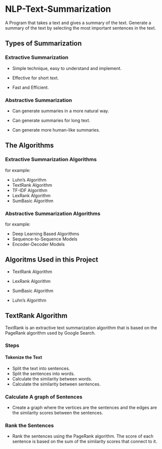 # NLP-Text-Summarization

A Program that takes a text and gives a summary of the text. Generate a summary of the text by selecting the most important sentences in the text.

## Types of Summarization

### Extractive Summarization

- Simple technique, easy to understand and implement.

- Effective for short text.

- Fast and Efficient.

### Abstractive Summarization

- Can generate summaries in a more natural way.
  
- Can generate summaries for long text.
  
- Can generate more human-like summaries.

## The Algorithms

### Extractive Summarization Algorithms

for example:

- Luhn’s Algorithm
- TextRank Algorithm
- TF-IDF Algorithm
- LexRank Algorithm
- SumBasic Algorithm

### Abstractive Summarization Algorithms

for example:

- Deep Learning Based Algorithms
- Sequence-to-Sequence Models
- Encoder-Decoder Models

## Algoritms Used in this Project

- TextRank Algorithm

- LexRank Algorithm

- SumBasic Algorithm

- Luhn’s Algorithm

## TextRank Algorithm

TextRank is an extractive text summarization algorithm that is based on the PageRank algorithm used by Google Search.

### Steps

#### Tokenize the Text

- Split the text into sentences.
- Split the sentences into words.
- Calculate the similarity between words.
- Calculate the similarity between sentences.

### Calculate A graph of Sentences

- Create a graph where the vertices are the sentences and the edges are the similarity scores between the sentences.
  
### Rank the Sentences

- Rank the sentences using the PageRank algorithm. The score of each sentence is based on the sum of the similarity scores that connect to it.
